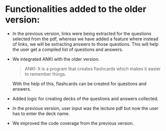 # Functionalities added to the older version:
- In the previous version, links were being extracted for the questions selected from the pdf, whereas we have added a feature where instead of links, we will be extracting answers to those questions. This will help the user get a compiled list of questions and answers.

- We integrated ANKI with the older version. 
  > ANKI: It is a program that creates flashcards which makes it easier to remember things.

  With the help of this, flashcards can be created for questions and answers.
  
 - Added logic for creating decks of the questions and answers collected.

 - In the previous version, user input was the lecture pdf but now the user has to enter the deck name.

 - We improved the code coverage from the previous version.

 
